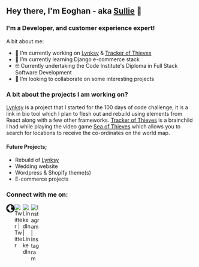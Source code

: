 ## Hey there, I'm Eoghan - aka [Sullie][website] 👋

### I'm a Developer, and customer experience expert!
A bit about me:
- 🔭 I’m currently working on [Lynksy] & [Tracker of Thieves][tot]
- 🌱 I’m currently learning Django e-commerce stack
- 🤓 Currently undertaking the Code Institute's Diploma in Full Stack Software Development
- 👯 I’m looking to collaborate on some interesting projects

### A bit about the projects I am working on?
[Lynksy] is a project that I started for the 100 days of code challenge, it is a link in bio tool which I plan to flesh out and rebuild using elements from React along with a few other frameworks. [Tracker of Thieves][tot] is a brainchild I had while playing the video game [Sea of Thieves](https://www.seaofthieves.com/) which allows you to search for locations to receive the co-ordinates on the world map. 

#### Future Projects;
- Rebuild of [Lynksy]
- Wedding website
- Wordpress & Shopify theme(s) 
- E-commerce projects

### Connect with me on:

[<img align="left" alt="Portfolio" width="22px" src="https://raw.githubusercontent.com/iconic/open-iconic/master/svg/globe.svg" />][website]
[<img align="left" alt="Twitter | Twitter" width="22px" src="https://cdn.jsdelivr.net/npm/simple-icons@v3/icons/twitter.svg" />][twitter]
[<img align="left" alt="LinkedIn | LinkedIn" width="22px" src="https://cdn.jsdelivr.net/npm/simple-icons@v3/icons/linkedin.svg" />][linkedin]
[<img align="left" alt="Instagram | Instagram" width="22px" src="https://cdn.jsdelivr.net/npm/simple-icons@v3/icons/instagram.svg" />][instagram]


<!-- <img align="left" alt="Sullie.dev's Github Stats" src="https://github-readme-stats.codestackr.vercel.app/api?username=sullie-dev&show_icons=true&hide_border=true" /> -->


[website]: https://sullie.dev
[lynksy]: https://lynksy.me
[tot]: https://tracker-of-thieves.vercel.app/
[twitter]: https://twitter.com/sullie_dev
[instagram]: https://instagram.com/sullie.dev
[linkedin]: https://linkedin.com/in/sullie-dev